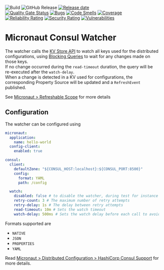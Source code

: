 ![Build](https://github.com/FrogDevelopment/micronaut-consul-watcher/actions/workflows/build.yml/badge.svg)
![GitHub Release](https://img.shields.io/github/v/release/FrogDevelopment/micronaut-consul-watcher)
[![Release date](https://img.shields.io/github/release-date/FrogDevelopment/micronaut-consul-watcher)](https://packagist.org/packages/FrogDevelopment/micronaut-consul-watcher)  
[![Quality Gate Status](https://sonarcloud.io/api/project_badges/measure?project=FrogDevelopment_micronaut-consul-watcher&metric=alert_status)](https://sonarcloud.io/summary/new_code?id=FrogDevelopment_micronaut-consul-watcher)
[![Bugs](https://sonarcloud.io/api/project_badges/measure?project=FrogDevelopment_micronaut-consul-watcher&metric=bugs)](https://sonarcloud.io/summary/new_code?id=FrogDevelopment_micronaut-consul-watcher)
[![Code Smells](https://sonarcloud.io/api/project_badges/measure?project=FrogDevelopment_micronaut-consul-watcher&metric=code_smells)](https://sonarcloud.io/summary/new_code?id=FrogDevelopment_micronaut-consul-watcher)
[![Coverage](https://sonarcloud.io/api/project_badges/measure?project=FrogDevelopment_micronaut-consul-watcher&metric=coverage)](https://sonarcloud.io/summary/new_code?id=FrogDevelopment_micronaut-consul-watcher)
[![Reliability Rating](https://sonarcloud.io/api/project_badges/measure?project=FrogDevelopment_micronaut-consul-watcher&metric=reliability_rating)](https://sonarcloud.io/summary/new_code?id=FrogDevelopment_micronaut-consul-watcher)
[![Security Rating](https://sonarcloud.io/api/project_badges/measure?project=FrogDevelopment_micronaut-consul-watcher&metric=security_rating)](https://sonarcloud.io/summary/new_code?id=FrogDevelopment_micronaut-consul-watcher)
[![Vulnerabilities](https://sonarcloud.io/api/project_badges/measure?project=FrogDevelopment_micronaut-consul-watcher&metric=vulnerabilities)](https://sonarcloud.io/summary/new_code?id=FrogDevelopment_micronaut-consul-watcher)

# Micronaut Consul Watcher

The watcher calls the [KV Store API](https://developer.hashicorp.com/consul/api-docs/kv) to watch all keys used for the distributed configurations,
using [Blocking Queries](https://developer.hashicorp.com/consul/api-docs/features/blocking)
to wait for any changes made on those keys.  
If no change occurred during the `read-timeout` duration, the query will be re-executed after the `watch-delay`.  
When a change is detected in a KV used for configurations,
the corresponding Property Source will be updated and a `RefreshEvent` published.  

See [Micronaut > Refreshable Scope](https://docs.micronaut.io/latest/guide/index.html#refreshable) for more details

## Configuration

The watcher can be configured using

```yaml
micronaut:
  application:
    name: hello-world
  config-client:
    enabled: true

consul:
  client:
    defaultZone: "${CONSUL_HOST:localhost}:${CONSUL_PORT:8500}"
    config:
      format: YAML
      path: /config

  watch:
    disabled: false # to disable the watcher, during test for instance
    retry-count: 3 # The maximum number of retry attempts 
    retry-delay: 1s # The delay between retry attempts
    read-timeout: 10m # Sets the watch timeout
    watch-delay: 500ms # Sets the watch delay before each call to avoid flooding
```

Formats supported are

- `NATIVE`
- `JSON`
- `PROPERTIES`
- `YAML`

Read [Micronaut > Distributed Configuration > HashiCorp Consul Support](https://docs.micronaut.io/latest/guide/index.html#distributedConfigurationConsul)
for more details.
